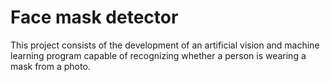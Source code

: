 # Face mask detector
This project consists of the development of an artificial vision and machine learning program capable of recognizing whether a person is wearing a mask from a photo.
